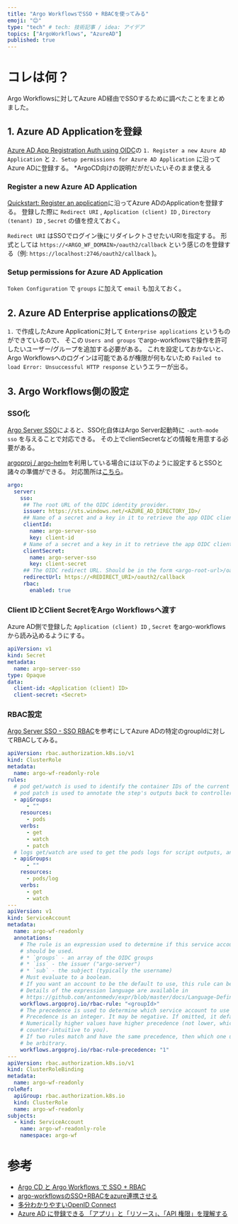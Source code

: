```yaml
---
title: "Argo WorkflowsでSSO + RBACを使ってみる"
emoji: "😊"
type: "tech" # tech: 技術記事 / idea: アイデア
topics: ["ArgoWorkflows", "AzureAD"]
published: true
---
```


# コレは何？
Argo Workflowsに対してAzure AD経由でSSOするために調べたことをまとめました。


## 1. Azure AD Applicationを登録
[Azure AD App Registration Auth using OIDC](https://argoproj.github.io/argo-cd/operator-manual/user-management/microsoft/#azure-ad-app-registration-auth-using-oidc)の `1. Register a new Azure AD Application` と `2. Setup permissions for Azure AD Application` に沿ってAzure ADに登録する。
*ArgoCD向けの説明だがだいたいそのまま使える

### Register a new Azure AD Application
[Quickstart: Register an application](https://docs.microsoft.com/en-us/azure/active-directory/develop/quickstart-register-app)に沿ってAzure ADのApplicationを登録する。
登録した際に `Redirect URI` , `Application (client) ID` , `Directory (tenant) ID` , `Secret` の値を控えておく。

`Redirect URI` はSSOでログイン後にリダイレクトさせたいURIを指定する。
形式としては `https://<ARGO_WF_DOMAIN>/oauth2/callback` という感じのを登録する（例: `https://localhost:2746/oauth2/callback` )。

### Setup permissions for Azure AD Application
`Token Configuration` で `groups` に加えて `email` も加えておく。

## 2. Azure AD Enterprise applicationsの設定
`1.` で作成したAzure Applicationに対して `Enterprise applications` というものができているので、 そこの `Users and groups` でargo-workflowsで操作を許可したいユーザー/グループを追加する必要がある。
これを設定しておかないと、Argo Workflowsへのログインは可能であるが権限が何もないため `Failed to load Error: Unsuccessful HTTP response` というエラーが出る。

## 3. Argo Workflows側の設定
### SSO化
[Argo Server SSO](https://argoproj.github.io/argo-workflows/argo-server-sso/)によると、SSO化自体はArgo Server起動時に `-auth-mode sso` を与えることで対応できる。 
その上でclientSecretなどの情報を用意する必要がある。

[argoproj / argo-helm](https://github.com/argoproj/argo-helm)を利用している場合には以下のように設定するとSSOと諸々の準備ができる。
対応箇所は[こちら](https://github.com/argoproj/argo-helm/blob/master/charts/argo/values.yaml#L257-L285)。

```yaml
argo:
  server:
    sso:
     ## The root URL of the OIDC identity provider.
     issuer: https://sts.windows.net/<AZURE_AD_DIRECTORY_ID>/
     ## Name of a secret and a key in it to retrieve the app OIDC client ID from.
     clientId:
       name: argo-server-sso
       key: client-id
     # Name of a secret and a key in it to retrieve the app OIDC client secret from.
     clientSecret:
       name: argo-server-sso
       key: client-secret
     ## The OIDC redirect URL. Should be in the form <argo-root-url>/oauth2/callback.
     redirectUrl: https://<REDIRECT_URI>/oauth2/callback
     rbac:
       enabled: true
```

### Client IDとClient SecretをArgo Workflowsへ渡す
Azure AD側で登録した `Application (client) ID` , `Secret` をargo-workflowsから読み込めるようにする。

```yaml
apiVersion: v1
kind: Secret
metadata:
  name: argo-server-sso
type: Opaque
data:
  client-id: <Application (client) ID>
  client-secret: <Secret>
```

### RBAC設定
[Argo Server SSO - SSO RBAC](https://argoproj.github.io/argo-workflows/argo-server-sso/#sso-rbac)を参考にしてAzure ADの特定のgroupIdに対してRBACしてみる。

```yaml
apiVersion: rbac.authorization.k8s.io/v1
kind: ClusterRole
metadata:
  name: argo-wf-readonly-role
rules:
  # pod get/watch is used to identify the container IDs of the current pod
  # pod patch is used to annotate the step's outputs back to controller (e.g. artifact location)
  - apiGroups:
      - ""
    resources:
      - pods
    verbs:
      - get
      - watch
      - patch
  # logs get/watch are used to get the pods logs for script outputs, and for log archival
  - apiGroups:
      - ""
    resources:
      - pods/log
    verbs:
      - get
      - watch
---
apiVersion: v1
kind: ServiceAccount
metadata:
  name: argo-wf-readonly
  annotations:
    # The rule is an expression used to determine if this service account 
    # should be used. 
    # * `groups` - an array of the OIDC groups
    # * `iss` - the issuer ("argo-server")
    # * `sub` - the subject (typically the username)
    # Must evaluate to a boolean. 
    # If you want an account to be the default to use, this rule can be "true".
    # Details of the expression language are available in
    # https://github.com/antonmedv/expr/blob/master/docs/Language-Definition.md.
    workflows.argoproj.io/rbac-rule: "<groupId>"
    # The precedence is used to determine which service account to use whe
    # Precedence is an integer. It may be negative. If omitted, it defaults to "0".
    # Numerically higher values have higher precedence (not lower, which maybe 
    # counter-intuitive to you).
    # If two rules match and have the same precedence, then which one used will 
    # be arbitrary.
    workflows.argoproj.io/rbac-rule-precedence: "1"
---
apiVersion: rbac.authorization.k8s.io/v1
kind: ClusterRoleBinding
metadata:
  name: argo-wf-readonly
roleRef:
  apiGroup: rbac.authorization.k8s.io
  kind: ClusterRole
  name: argo-wf-readonly
subjects:
  - kind: ServiceAccount
    name: argo-wf-readonly-role
    namespace: argo-wf
```

# 参考
- [Argo CD と Argo Workflows で SSO + RBAC](https://blog.hatappi.me/entry/2021/01/03/190416)
- [argo-workflowsのSSO+RBACをazure連携させる](https://krrrr.hatenablog.com/entry/2021/01/20/183851)
- [多分わかりやすいOpenID Connect](https://tech-lab.sios.jp/archives/8651)
- [Azure AD に登録できる 「アプリ」と「リソース」、「API 権限」を理解する](https://jpazureid.github.io/blog/azure-active-directory/oauth2-application-resource-and-api-permissions/)
